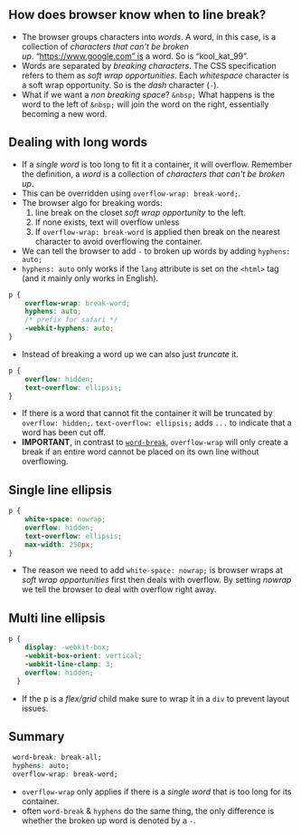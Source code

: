 ## How does browser know when to line break?
- The browser groups characters into *words*. A word, in this case, is a collection of *characters that can't be broken up*. “https://www.google.com” is a word. So is “kool_kat_99”.
- Words are separated by *breaking characters*. The CSS specification refers to them as *soft wrap opportunities*. Each *whitespace* character is a soft wrap opportunity. So is the *dash* character (`-`).
- What if we want a *non breaking space*? `&nbsp;` What happens is the word to the left of `&nbsp;` will join the word on the right, essentially becoming a new word.

## Dealing with long words
- If a *single word* is too long to fit it a container, it will overflow. Remember the definition, a *word* is a collection of *characters that can't be broken up*.
- This can be overridden using `overflow-wrap: break-word;`.
- The browser algo for breaking words:
	1. line break on the closet *soft wrap opportunity* to the left.
	2. If none exists, text will overflow unless
	3. If `overflow-wrap: break-word` is applied then break on the nearest character to avoid overflowing the container.
- We can tell the browser to add `-` to broken up words by adding `hyphens: auto;` 
- `hyphens: auto` only works if the `lang` attribute is set on the `<html>` tag (and it mainly only works in English).
```css
p {
	overflow-wrap: break-word;
	hyphens: auto;
	/* prefix for safari */
	-webkit-hyphens: auto;
}
```
- Instead of breaking a word up we can also just *truncate* it.
```css
p {
	overflow: hidden;
	text-overflow: ellipsis;
}
```
- If there is a word that cannot fit the container it will be truncated by `overflow: hidden;`. `text-overflow: ellipsis;` adds `...` to indicate that a word has been cut off.
- **IMPORTANT**, in contrast to [`word-break`](https://developer.mozilla.org/en-US/docs/Web/CSS/word-break), `overflow-wrap` will only create a break if an entire word cannot be placed on its own line without overflowing.

## Single line ellipsis
```css
p {
	white-space: nowrap;
	overflow: hidden;
	text-overflow: ellipsis;
	max-width: 250px;
}
```
- The reason we need to add `white-space: nowrap;` is browser wraps at *soft wrap opportunities* first then deals with overflow. By setting *nowrap* we tell the browser to deal with overflow right away.

## Multi line ellipsis
```css
p {
    display: -webkit-box;
    -webkit-box-orient: vertical;
    -webkit-line-clamp: 3;
    overflow: hidden;
  }
```
- If the p is a *flex/grid* child make sure to wrap it in a `div` to prevent layout issues.

## Summary
```css
 word-break: break-all;
 hyphens: auto; 
 overflow-wrap: break-word; 
```
- `overflow-wrap` only applies if there is a *single word* that is too long for its container.
- often `word-break` & `hyphens` do the same thing, the only difference is whether the broken up word is denoted by a `-`.